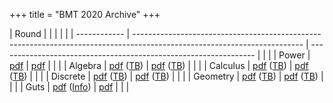 +++
title = "BMT 2020 Archive"
+++

| Round        |                                                                                                                            |                                                                                                                                   |   |   |
| ------------ | ------------------------------------------------------------------------------------------------------------------------   | ----------------------------------------------------------------                                                                  |   |   |
| Power        | [pdf](/assets/archives/bmt-2020/power-problems.pdf)                                                                       | [pdf](/assets/archives/bmt-2020/power-solutions.pdf)                                                                        |   |   |
| Algebra      | [pdf](/assets/archives/bmt-2020/algebra-problems.pdf) ([TB](/assets/archives/bmt-2020/algebra-tiebreaker-problems.pdf))   | [pdf](/assets/archives/bmt-2020/algebra-solutions.pdf) ([TB](/assets/archives/bmt-2020/algebra-tiebreaker-solutions.pdf))   |   |   |
| Calculus     | [pdf](/assets/archives/bmt-2020/calculus-problems.pdf) ([TB](/assets/archives/bmt-2020/calculus-tiebreaker-problems.pdf)) | [pdf](/assets/archives/bmt-2020/calculus-solutions.pdf) ([TB](/assets/archives/bmt-2020/calculus-tiebreaker-solutions.pdf)) |   |   |
| Discrete     | [pdf](/assets/archives/bmt-2020/discrete-problems.pdf) ([TB](/assets/archives/bmt-2020/discrete-tiebreaker-problems.pdf)) | [pdf](/assets/archives/bmt-2020/discrete-solutions.pdf) ([TB](/assets/archives/bmt-2020/discrete-tiebreaker-solutions.pdf)) |   |   |
| Geometry     | [pdf](/assets/archives/bmt-2020/geometry-problems.pdf) ([TB](/assets/archives/bmt-2020/geometry-tiebreaker-problems.pdf)) | [pdf](/assets/archives/bmt-2020/geometry-solutions.pdf) ([TB](/assets/archives/bmt-2020/geometry-tiebreaker-solutions.pdf)) |   |   |
| Guts         | [pdf](/assets/archives/bmt-2020/guts-problems.pdf) ([Info](/assets/archives/bmt-2020/guts-problems.pdf))                  | [pdf](/assets/archives/bmt-2020/guts-solutions.pdf)                                                                         |   |   |
 
<!-- **Results:** [Results](/assets/archives/bmt-2020/resultsCondensed.pdf) -->
